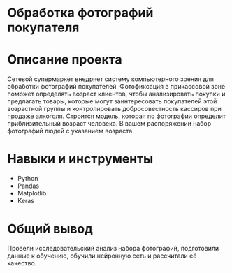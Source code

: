 # Обработка фотографий покупателя
# Описание проекта
Сетевой супермаркет внедряет систему компьютерного зрения для обработки фотографий покупателей. Фотофиксация в прикассовой зоне поможет определять возраст клиентов, чтобы анализировать покупки и предлагать товары, которые могут заинтересовать покупателей этой возрастной группы и контролировать добросовестность кассиров при продаже алкоголя. Строится модель, которая по фотографии определит приблизительный возраст человека. В вашем распоряжении набор фотографий людей с указанием возраста.
# Навыки и инструменты
- Python
- Pandas
- Matplotlib
- Keras
# Общий вывод
Провели исследовательский анализ набора фотографий, подготовили данные к обучению, обучили нейронную сеть и рассчитали её качество.
